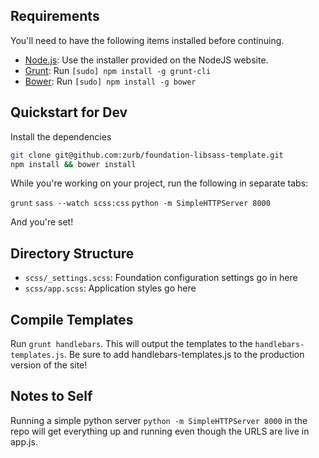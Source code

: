 ## Requirements

You'll need to have the following items installed before continuing.

  * [Node.js](http://nodejs.org): Use the installer provided on the NodeJS website.
  * [Grunt](http://gruntjs.com/): Run `[sudo] npm install -g grunt-cli`
  * [Bower](http://bower.io): Run `[sudo] npm install -g bower`

## Quickstart for Dev

Install the dependencies

```bash
git clone git@github.com:zurb/foundation-libsass-template.git
npm install && bower install
```

While you're working on your project, run the following in separate tabs:

`grunt`
`sass --watch scss:css`
`python -m SimpleHTTPServer 8000`

And you're set!

## Directory Structure

  * `scss/_settings.scss`: Foundation configuration settings go in here
  * `scss/app.scss`: Application styles go here

## Compile Templates

Run `grunt handlebars`. This will output the templates to the `handlebars-templates.js`. Be sure to add handlebars-templates.js to the production version of the site!

## Notes to Self

Running a simple python server `python -m SimpleHTTPServer 8000` in the repo will get everything up and running even though the URLS are live in app.js.
